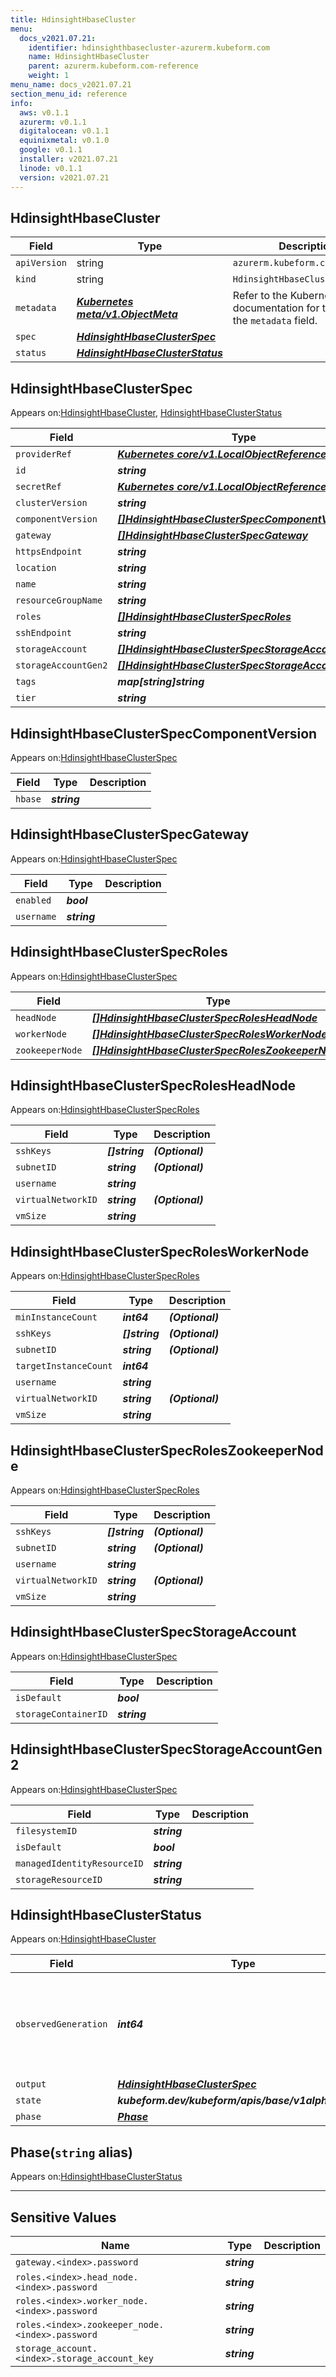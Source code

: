 ```yaml
---
title: HdinsightHbaseCluster
menu:
  docs_v2021.07.21:
    identifier: hdinsighthbasecluster-azurerm.kubeform.com
    name: HdinsightHbaseCluster
    parent: azurerm.kubeform.com-reference
    weight: 1
menu_name: docs_v2021.07.21
section_menu_id: reference
info:
  aws: v0.1.1
  azurerm: v0.1.1
  digitalocean: v0.1.1
  equinixmetal: v0.1.0
  google: v0.1.1
  installer: v2021.07.21
  linode: v0.1.1
  version: v2021.07.21
---
```


## HdinsightHbaseCluster
| Field | Type | Description |
| ------ | ----- | ----------- |
| `apiVersion` | string | `azurerm.kubeform.com/v1alpha1` |
|    `kind` | string | `HdinsightHbaseCluster` |
| `metadata` | ***[Kubernetes meta/v1.ObjectMeta](https://v1-18.docs.kubernetes.io/docs/reference/generated/kubernetes-api/v1.18/#objectmeta-v1-meta)***|Refer to the Kubernetes API documentation for the fields of the `metadata` field.|
| `spec` | ***[HdinsightHbaseClusterSpec](#hdinsighthbaseclusterspec)***||
| `status` | ***[HdinsightHbaseClusterStatus](#hdinsighthbaseclusterstatus)***||
## HdinsightHbaseClusterSpec

Appears on:[HdinsightHbaseCluster](#hdinsighthbasecluster), [HdinsightHbaseClusterStatus](#hdinsighthbaseclusterstatus)

| Field | Type | Description |
| ------ | ----- | ----------- |
| `providerRef` | ***[Kubernetes core/v1.LocalObjectReference](https://v1-18.docs.kubernetes.io/docs/reference/generated/kubernetes-api/v1.18/#localobjectreference-v1-core)***||
| `id` | ***string***||
| `secretRef` | ***[Kubernetes core/v1.LocalObjectReference](https://v1-18.docs.kubernetes.io/docs/reference/generated/kubernetes-api/v1.18/#localobjectreference-v1-core)***||
| `clusterVersion` | ***string***||
| `componentVersion` | ***[[]HdinsightHbaseClusterSpecComponentVersion](#hdinsighthbaseclusterspeccomponentversion)***||
| `gateway` | ***[[]HdinsightHbaseClusterSpecGateway](#hdinsighthbaseclusterspecgateway)***||
| `httpsEndpoint` | ***string***| ***(Optional)*** |
| `location` | ***string***||
| `name` | ***string***||
| `resourceGroupName` | ***string***||
| `roles` | ***[[]HdinsightHbaseClusterSpecRoles](#hdinsighthbaseclusterspecroles)***||
| `sshEndpoint` | ***string***| ***(Optional)*** |
| `storageAccount` | ***[[]HdinsightHbaseClusterSpecStorageAccount](#hdinsighthbaseclusterspecstorageaccount)***| ***(Optional)*** |
| `storageAccountGen2` | ***[[]HdinsightHbaseClusterSpecStorageAccountGen2](#hdinsighthbaseclusterspecstorageaccountgen2)***| ***(Optional)*** |
| `tags` | ***map[string]string***| ***(Optional)*** |
| `tier` | ***string***||
## HdinsightHbaseClusterSpecComponentVersion

Appears on:[HdinsightHbaseClusterSpec](#hdinsighthbaseclusterspec)

| Field | Type | Description |
| ------ | ----- | ----------- |
| `hbase` | ***string***||
## HdinsightHbaseClusterSpecGateway

Appears on:[HdinsightHbaseClusterSpec](#hdinsighthbaseclusterspec)

| Field | Type | Description |
| ------ | ----- | ----------- |
| `enabled` | ***bool***||
| `username` | ***string***||
## HdinsightHbaseClusterSpecRoles

Appears on:[HdinsightHbaseClusterSpec](#hdinsighthbaseclusterspec)

| Field | Type | Description |
| ------ | ----- | ----------- |
| `headNode` | ***[[]HdinsightHbaseClusterSpecRolesHeadNode](#hdinsighthbaseclusterspecrolesheadnode)***||
| `workerNode` | ***[[]HdinsightHbaseClusterSpecRolesWorkerNode](#hdinsighthbaseclusterspecrolesworkernode)***||
| `zookeeperNode` | ***[[]HdinsightHbaseClusterSpecRolesZookeeperNode](#hdinsighthbaseclusterspecroleszookeepernode)***||
## HdinsightHbaseClusterSpecRolesHeadNode

Appears on:[HdinsightHbaseClusterSpecRoles](#hdinsighthbaseclusterspecroles)

| Field | Type | Description |
| ------ | ----- | ----------- |
| `sshKeys` | ***[]string***| ***(Optional)*** |
| `subnetID` | ***string***| ***(Optional)*** |
| `username` | ***string***||
| `virtualNetworkID` | ***string***| ***(Optional)*** |
| `vmSize` | ***string***||
## HdinsightHbaseClusterSpecRolesWorkerNode

Appears on:[HdinsightHbaseClusterSpecRoles](#hdinsighthbaseclusterspecroles)

| Field | Type | Description |
| ------ | ----- | ----------- |
| `minInstanceCount` | ***int64***| ***(Optional)*** |
| `sshKeys` | ***[]string***| ***(Optional)*** |
| `subnetID` | ***string***| ***(Optional)*** |
| `targetInstanceCount` | ***int64***||
| `username` | ***string***||
| `virtualNetworkID` | ***string***| ***(Optional)*** |
| `vmSize` | ***string***||
## HdinsightHbaseClusterSpecRolesZookeeperNode

Appears on:[HdinsightHbaseClusterSpecRoles](#hdinsighthbaseclusterspecroles)

| Field | Type | Description |
| ------ | ----- | ----------- |
| `sshKeys` | ***[]string***| ***(Optional)*** |
| `subnetID` | ***string***| ***(Optional)*** |
| `username` | ***string***||
| `virtualNetworkID` | ***string***| ***(Optional)*** |
| `vmSize` | ***string***||
## HdinsightHbaseClusterSpecStorageAccount

Appears on:[HdinsightHbaseClusterSpec](#hdinsighthbaseclusterspec)

| Field | Type | Description |
| ------ | ----- | ----------- |
| `isDefault` | ***bool***||
| `storageContainerID` | ***string***||
## HdinsightHbaseClusterSpecStorageAccountGen2

Appears on:[HdinsightHbaseClusterSpec](#hdinsighthbaseclusterspec)

| Field | Type | Description |
| ------ | ----- | ----------- |
| `filesystemID` | ***string***||
| `isDefault` | ***bool***||
| `managedIdentityResourceID` | ***string***||
| `storageResourceID` | ***string***||
## HdinsightHbaseClusterStatus

Appears on:[HdinsightHbaseCluster](#hdinsighthbasecluster)

| Field | Type | Description |
| ------ | ----- | ----------- |
| `observedGeneration` | ***int64***| ***(Optional)*** Resource generation, which is updated on mutation by the API Server.|
| `output` | ***[HdinsightHbaseClusterSpec](#hdinsighthbaseclusterspec)***| ***(Optional)*** |
| `state` | ***kubeform.dev/kubeform/apis/base/v1alpha1.State***| ***(Optional)*** |
| `phase` | ***[Phase](#phase)***| ***(Optional)*** |
## Phase(`string` alias)

Appears on:[HdinsightHbaseClusterStatus](#hdinsighthbaseclusterstatus)

---
## Sensitive Values
| Name | Type | Description |
|------|------|-------------|
| `gateway.<index>.password` | ***string*** ||
| `roles.<index>.head_node.<index>.password` | ***string*** ||
| `roles.<index>.worker_node.<index>.password` | ***string*** ||
| `roles.<index>.zookeeper_node.<index>.password` | ***string*** ||
| `storage_account.<index>.storage_account_key` | ***string*** ||
